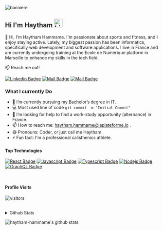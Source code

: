 ![banniere](https://github.com/user-attachments/assets/b02c8729-3ed7-443a-bfa7-61dd28ee021c)
## Hi I'm Haytham <img src="https://user-images.githubusercontent.com/1303154/88677602-1635ba80-d120-11ea-84d8-d263ba5fc3c0.gif" width="28px" height="28px" alt="hi">

🚀 Hi, I'm Haytham Hammame. I'm passionate about sports and fitness, and I enjoy staying active. Lately, my biggest passion has been informatics, specifically web development and software applications. I live in France and am currently undergoing training at the Ecole de Numérique platform in Marseille to enhance my skills in the tech field.


:mailbox: Reach me out!

[![Linkedin Badge](https://img.shields.io/badge/-Haytham-0e76a8?style=flat&labelColor=0e76a8&logo=linkedin&logoColor=white)](https://www.linkedin.com/in/haytham-hammame-bb7195340/) [![Mail Badge](https://img.shields.io/badge/-@haytam.hme-e84393?style=flat&labelColor=e84393&logo=instagram&logoColor=white)](https://www.instagram.com/haytam.hme?igsh=MW5lMnk0Nzlxajgzag%3D%3D&utm_source=qr) [![Mail Badge](https://img.shields.io/badge/-haytham.hammame@laplateforme.io-c0392b?style=flat&labelColor=c0392b&logo=gmail&logoColor=white)](mailto:haytham.hammame@laplateforme.io)


### What I currently Do

- 🔭 I’m currently pursuing my Bachelor’s degree in IT.
- :computer: Most used line of code `git commit -m "Initial Commit"`
- 🤔 I’m looking for help to find a work-study opportunity (alternance) in France.
- 📫 How to reach me: haytham.hammame@laplateforme.io .
- 😄 Pronouns: Coder, or just call me Haytham.
- ⚡ Fun fact: I'm a professional calisthenics athlete.

#### Top Technologies

<!-- TODO: Make technologies links takes you to repositories -->

[![React Badge](https://img.shields.io/badge/-React-61DBFB?style=for-the-badge&labelColor=black&logo=react&logoColor=61DBFB)](#) [![Javascript Badge](https://img.shields.io/badge/-HTML-F0DB4F?style=for-the-badge&labelColor=black&logo=html&logoColor=F0DB4F)](#) [![Typescript Badge](https://img.shields.io/badge/-Typescript-007acc?style=for-the-badge&labelColor=black&)](#) [![Nodejs Badge](https://img.shields.io/badge/-Nodejs-3C873A?style=for-the-badge&labelColor=black&logo=node.js&logoColor=3C873A)](#) [![GraphQL Badge](https://img.shields.io/badge/-GraphQl-e535ab?style=for-the-badge&labelColor=black&logo=node.js&logoColor=e535ab)](#)

<br />


#### Profile Visits 

![visitors](https://visitor-badge.glitch.me/badge?page_id=haytham.hammame)

<br />

<details>

<br>

<summary> Github Stats
 

![haytham-hammame's github stats](https://github-readme-stats.vercel.app/api?username=haytham-hammame&count_private=true&theme=tokyonight&hide=contribs,prs)
<summary/>


</details>
